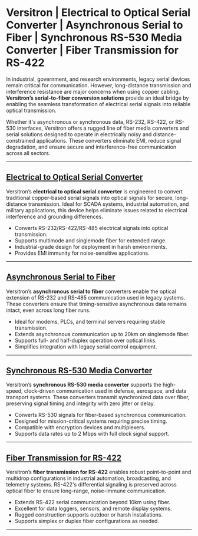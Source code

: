 
# Versitron | Electrical to Optical Serial Converter | Asynchronous Serial to Fiber | Synchronous RS-530 Media Converter | Fiber Transmission for RS-422

In industrial, government, and research environments, legacy serial devices remain critical for communication. However, long-distance transmission and interference resistance are major concerns when using copper cabling. **Versitron’s serial-to-fiber conversion solutions** provide an ideal bridge by enabling the seamless transformation of electrical serial signals into reliable optical transmission.

Whether it's asynchronous or synchronous data, RS-232, RS-422, or RS-530 interfaces, Versitron offers a rugged line of fiber media converters and serial solutions designed to operate in electrically noisy and distance-constrained applications. These converters eliminate EMI, reduce signal degradation, and ensure secure and interference-free communication across all sectors.

---

## [Electrical to Optical Serial Converter](https://www.versitron.com/products/rs-232-circuit-card-serial-data-to-fiber-converter)
Versitron’s **electrical to optical serial converter** is engineered to convert traditional copper-based serial signals into optical signals for secure, long-distance transmission. Ideal for SCADA systems, industrial automation, and military applications, this device helps eliminate issues related to electrical interference and grounding differences.

- Converts RS-232/RS-422/RS-485 electrical signals into optical transmission.
- Supports multimode and singlemode fiber for extended range.
- Industrial-grade design for deployment in harsh environments.
- Provides EMI immunity for noise-sensitive applications.

---

## [Asynchronous Serial to Fiber](https://www.versitron.com/products/industrial-fiber-optic-micromodems-m62xxd)
Versitron’s **asynchronous serial to fiber** converters enable the optical extension of RS-232 and RS-485 communication used in legacy systems. These converters ensure that timing-sensitive asynchronous data remains intact, even across long fiber runs.

- Ideal for modems, PLCs, and terminal servers requiring stable transmission.
- Extends asynchronous communication up to 20km on singlemode fiber.
- Supports full- and half-duplex operation over optical links.
- Simplifies integration with legacy serial control equipment.

---

## [Synchronous RS-530 Media Converter](https://www.versitron.com/products/rs-530-circuit-card-serial-data-to-fiber-converter)
Versitron’s **synchronous RS-530 media converter** supports the high-speed, clock-driven communication used in defense, aerospace, and data transport systems. These converters transmit synchronized data over fiber, preserving signal timing and integrity with zero jitter or delay.

- Converts RS-530 signals for fiber-based synchronous communication.
- Designed for mission-critical systems requiring precise timing.
- Compatible with encryption devices and multiplexers.
- Supports data rates up to 2 Mbps with full clock signal support.

---

## [Fiber Transmission for RS-422](https://www.versitron.com/products/industrial-fiber-optic-micromodems-m82xxd)
Versitron’s **fiber transmission for RS-422** enables robust point-to-point and multidrop configurations in industrial automation, broadcasting, and telemetry systems. RS-422's differential signaling is preserved across optical fiber to ensure long-range, noise-immune communication.

- Extends RS-422 serial communication beyond 10km using fiber.
- Excellent for data loggers, sensors, and remote display systems.
- Rugged construction supports outdoor or harsh installations.
- Supports simplex or duplex fiber configurations as needed.

---

